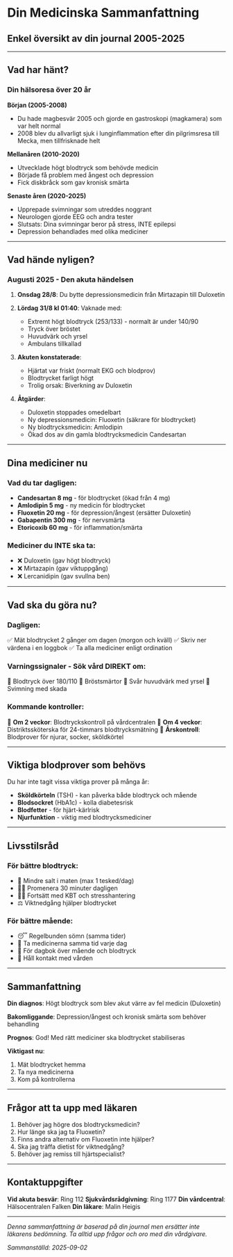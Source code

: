 # Din Medicinska Sammanfattning
## Enkel översikt av din journal 2005-2025

---

## Vad har hänt?

### Din hälsoresa över 20 år

**Början (2005-2008)**
- Du hade magbesvär 2005 och gjorde en gastroskopi (magkamera) som var helt normal
- 2008 blev du allvarligt sjuk i lunginflammation efter din pilgrimsresa till Mecka, men tillfrisknade helt

**Mellanåren (2010-2020)**
- Utvecklade högt blodtryck som behövde medicin
- Började få problem med ångest och depression
- Fick diskbråck som gav kronisk smärta

**Senaste åren (2020-2025)**
- Upprepade svimningar som utreddes noggrant
- Neurologen gjorde EEG och andra tester
- Slutsats: Dina svimningar beror på stress, INTE epilepsi
- Depression behandlades med olika mediciner

---

## Vad hände nyligen?

### Augusti 2025 - Den akuta händelsen

1. **Onsdag 28/8**: Du bytte depressionsmedicin från Mirtazapin till Duloxetin
2. **Lördag 31/8 kl 01:40**: Vaknade med:
   - Extremt högt blodtryck (253/133) - normalt är under 140/90
   - Tryck över bröstet
   - Huvudvärk och yrsel
   - Ambulans tillkallad

3. **Akuten konstaterade**:
   - Hjärtat var friskt (normalt EKG och blodprov)
   - Blodtrycket farligt högt
   - Trolig orsak: Biverkning av Duloxetin

4. **Åtgärder**:
   - Duloxetin stoppades omedelbart
   - Ny depressionsmedicin: Fluoxetin (säkrare för blodtrycket)
   - Ny blodtrycksmedicin: Amlodipin
   - Ökad dos av din gamla blodtrycksmedicin Candesartan

---

## Dina mediciner nu

### Vad du tar dagligen:
- **Candesartan 8 mg** - för blodtrycket (ökad från 4 mg)
- **Amlodipin 5 mg** - ny medicin för blodtrycket
- **Fluoxetin 20 mg** - för depression/ångest (ersätter Duloxetin)
- **Gabapentin 300 mg** - för nervsmärta
- **Etoricoxib 60 mg** - för inflammation/smärta

### Mediciner du INTE ska ta:
- ❌ Duloxetin (gav högt blodtryck)
- ❌ Mirtazapin (gav viktuppgång)
- ❌ Lercanidipin (gav svullna ben)

---

## Vad ska du göra nu?

### Dagligen:
✅ Mät blodtrycket 2 gånger om dagen (morgon och kväll)
✅ Skriv ner värdena i en loggbok
✅ Ta alla mediciner enligt ordination

### Varningssignaler - Sök vård DIREKT om:
🚨 Blodtryck över 180/110
🚨 Bröstsmärtor
🚨 Svår huvudvärk med yrsel
🚨 Svimning med skada

### Kommande kontroller:
📅 **Om 2 veckor**: Blodtryckskontroll på vårdcentralen
📅 **Om 4 veckor**: Distriktssköterska för 24-timmars blodtrycksmätning
📅 **Årskontroll**: Blodprover för njurar, socker, sköldkörtel

---

## Viktiga blodprover som behövs

Du har inte tagit vissa viktiga prover på många år:
- **Sköldkörteln** (TSH) - kan påverka både blodtryck och mående
- **Blodsockret** (HbA1c) - kolla diabetesrisk
- **Blodfetter** - för hjärt-kärlrisk
- **Njurfunktion** - viktig med blodtrycksmediciner

---

## Livsstilsråd

### För bättre blodtryck:
- 🧂 Mindre salt i maten (max 1 tesked/dag)
- 🚶‍♀️ Promenera 30 minuter dagligen
- 🧘‍♀️ Fortsätt med KBT och stresshantering
- ⚖️ Viktnedgång hjälper blodtrycket

### För bättre mående:
- 😴 Regelbunden sömn (samma tider)
- 💊 Ta medicinerna samma tid varje dag
- 📝 För dagbok över mående och blodtryck
- 👥 Håll kontakt med vården

---

## Sammanfattning

**Din diagnos**: Högt blodtryck som blev akut värre av fel medicin (Duloxetin)

**Bakomliggande**: Depression/ångest och kronisk smärta som behöver behandling

**Prognos**: God! Med rätt mediciner ska blodtrycket stabiliseras

**Viktigast nu**: 
1. Mät blodtrycket hemma
2. Ta nya medicinerna
3. Kom på kontrollerna

---

## Frågor att ta upp med läkaren

1. Behöver jag högre dos blodtrycksmedicin?
2. Hur länge ska jag ta Fluoxetin?
3. Finns andra alternativ om Fluoxetin inte hjälper?
4. Ska jag träffa dietist för viktnedgång?
5. Behöver jag remiss till hjärtspecialist?

---

## Kontaktuppgifter

**Vid akuta besvär**: Ring 112
**Sjukvårdsrådgivning**: Ring 1177
**Din vårdcentral**: Hälsocentralen Falken
**Din läkare**: Malin Heigis

---

*Denna sammanfattning är baserad på din journal men ersätter inte läkarens bedömning. Ta alltid upp frågor och oro med din vårdgivare.*

*Sammanställd: 2025-09-02*